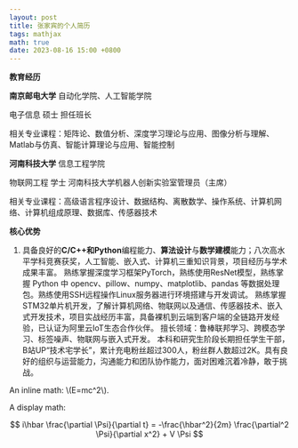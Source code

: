 ```yaml
---
layout: post
title: 张家宾的个人简历
tags: mathjax
math: true
date: 2023-08-16 15:00 +0800
---
```

**教育经历**


**南京邮电大学** 自动化学院、人工智能学院

电子信息 硕士  担任班长

相关专业课程：矩阵论、数值分析、深度学习理论与应用、图像分析与理解、Matlab与仿真、智能计算理论与应用、智能控制

**河南科技大学** 信息工程学院

物联网工程 学士 河南科技大学机器人创新实验室管理员（主席）

相关专业课程：高级语言程序设计、数据结构、离散数学、操作系统、计算机网络、计算机组成原理、数据库、传感器技术


**核心优势**

1. 具备良好的**C/C++和Python**编程能力、**算法设计**与**数学建模**能力；八次高水平学科竞赛获奖，人工智能、嵌入式、计算机三重知识背景，项目经历与学术成果丰富。
熟练掌握深度学习框架PyTorch，熟练使用ResNet模型，熟练掌握 Python 中 opencv、pillow、numpy、matplotlib、pandas 等数据处理包。熟练使用SSH远程操作Linux服务器进行环境搭建与开发调试。
熟练掌握STM32单片机开发，了解计算机网络、物联网以及通信、传感器技术、嵌入式开发技术，项目实战经历丰富，具备裸机到云端到客户端的全链路开发经验，已认证为阿里云IoT生态合作伙伴。
擅长领域：鲁棒联邦学习、跨模态学习、标签噪声、物联网与嵌入式开发。
本科和研究生阶段长期担任学生干部，B站UP“技术宅学长”，累计充电粉丝超过300人，粉丝群人数超过2K。具有良好的组织与运营能力，沟通能力和团队协作能力，面对困难沉着冷静，敢于挑战。


An inline math: \\\(E=mc^2\\\).

A display math:

$$
i\hbar \frac{\partial \Psi}{\partial t} = -\frac{\hbar^2}{2m}
\frac{\partial^2 \Psi}{\partial x^2} + V \Psi
$$
